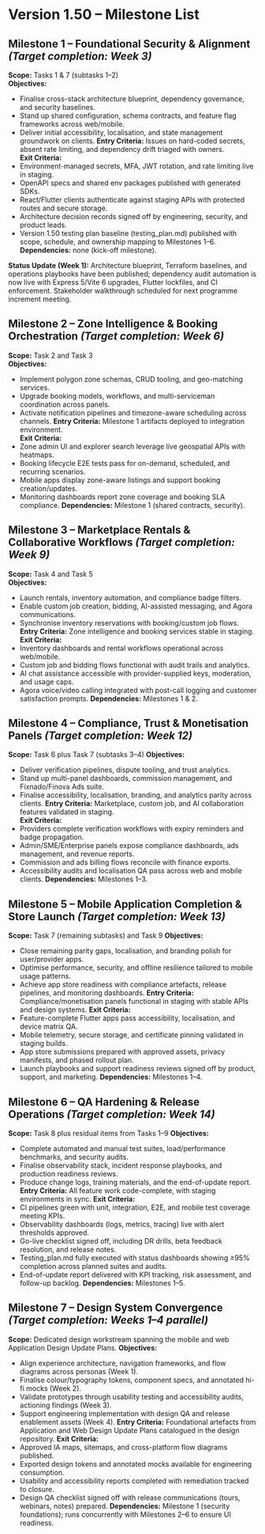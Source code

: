 # Version 1.50 – Milestone List

## Milestone 1 – Foundational Security & Alignment *(Target completion: Week 3)*
**Scope:** Tasks 1 & 7 (subtasks 1–2)  
**Objectives:**
- Finalise cross-stack architecture blueprint, dependency governance, and security baselines.
- Stand up shared configuration, schema contracts, and feature flag frameworks across web/mobile.
- Deliver initial accessibility, localisation, and state management groundwork on clients.
**Entry Criteria:** Issues on hard-coded secrets, absent rate limiting, and dependency drift triaged with owners.  
**Exit Criteria:**
- Environment-managed secrets, MFA, JWT rotation, and rate limiting live in staging.
- OpenAPI specs and shared env packages published with generated SDKs.
- React/Flutter clients authenticate against staging APIs with protected routes and secure storage.
- Architecture decision records signed off by engineering, security, and product leads.
- Version 1.50 testing plan baseline (testing_plan.md) published with scope, schedule, and ownership mapping to Milestones 1–6.
**Dependencies:** none (kick-off milestone).

**Status Update (Week 1):** Architecture blueprint, Terraform baselines, and operations playbooks have been published; dependency audit automation is now live with Express 5/Vite 6 upgrades, Flutter lockfiles, and CI enforcement. Stakeholder walkthrough scheduled for next programme increment meeting.

## Milestone 2 – Zone Intelligence & Booking Orchestration *(Target completion: Week 6)*
**Scope:** Task 2 and Task 3  
**Objectives:**
- Implement polygon zone schemas, CRUD tooling, and geo-matching services.
- Upgrade booking models, workflows, and multi-serviceman coordination across panels.
- Activate notification pipelines and timezone-aware scheduling across channels.
**Entry Criteria:** Milestone 1 artifacts deployed to integration environment.  
**Exit Criteria:**
- Zone admin UI and explorer search leverage live geospatial APIs with heatmaps.
- Booking lifecycle E2E tests pass for on-demand, scheduled, and recurring scenarios.
- Mobile apps display zone-aware listings and support booking creation/updates.
- Monitoring dashboards report zone coverage and booking SLA compliance.
**Dependencies:** Milestone 1 (shared contracts, security).

## Milestone 3 – Marketplace Rentals & Collaborative Workflows *(Target completion: Week 9)*
**Scope:** Task 4 and Task 5  
**Objectives:**
- Launch rentals, inventory automation, and compliance badge filters.
- Enable custom job creation, bidding, AI-assisted messaging, and Agora communications.
- Synchronise inventory reservations with booking/custom job flows.
**Entry Criteria:** Zone intelligence and booking services stable in staging.  
**Exit Criteria:**
- Inventory dashboards and rental workflows operational across web/mobile.
- Custom job and bidding flows functional with audit trails and analytics.
- AI chat assistance accessible with provider-supplied keys, moderation, and usage caps.
- Agora voice/video calling integrated with post-call logging and customer satisfaction prompts.
**Dependencies:** Milestones 1 & 2.

## Milestone 4 – Compliance, Trust & Monetisation Panels *(Target completion: Week 12)*
**Scope:** Task 6 plus Task 7 (subtasks 3–4)
**Objectives:**
- Deliver verification pipelines, dispute tooling, and trust analytics.
- Stand up multi-panel dashboards, commission management, and Fixnado/Finova Ads suite.
- Finalise accessibility, localisation, branding, and analytics parity across clients.
**Entry Criteria:** Marketplace, custom job, and AI collaboration features validated in staging.  
**Exit Criteria:**
- Providers complete verification workflows with expiry reminders and badge propagation.
- Admin/SME/Enterprise panels expose compliance dashboards, ads management, and revenue reports.
- Commission and ads billing flows reconcile with finance exports.
- Accessibility audits and localisation QA pass across web and mobile clients.
**Dependencies:** Milestones 1–3.

## Milestone 5 – Mobile Application Completion & Store Launch *(Target completion: Week 13)*
**Scope:** Task 7 (remaining subtasks) and Task 9
**Objectives:**
- Close remaining parity gaps, localisation, and branding polish for user/provider apps.
- Optimise performance, security, and offline resilience tailored to mobile usage patterns.
- Achieve app store readiness with compliance artefacts, release pipelines, and monitoring dashboards.
**Entry Criteria:** Compliance/monetisation panels functional in staging with stable APIs and design systems.
**Exit Criteria:**
- Feature-complete Flutter apps pass accessibility, localisation, and device matrix QA.
- Mobile telemetry, secure storage, and certificate pinning validated in staging builds.
- App store submissions prepared with approved assets, privacy manifests, and phased rollout plan.
- Launch playbooks and support readiness reviews signed off by product, support, and marketing.
**Dependencies:** Milestones 1–4.

## Milestone 6 – QA Hardening & Release Operations *(Target completion: Week 14)*
**Scope:** Task 8 plus residual items from Tasks 1–9
**Objectives:**
- Complete automated and manual test suites, load/performance benchmarks, and security audits.
- Finalise observability stack, incident response playbooks, and production readiness reviews.
- Produce change logs, training materials, and the end-of-update report.
**Entry Criteria:** All feature work code-complete, with staging environments in sync.
**Exit Criteria:**
- CI pipelines green with unit, integration, E2E, and mobile test coverage meeting KPIs.
- Observability dashboards (logs, metrics, tracing) live with alert thresholds approved.
- Go-live checklist signed off, including DR drills, beta feedback resolution, and release notes.
- Testing_plan.md fully executed with status dashboards showing ≥95% completion across planned suites and audits.
- End-of-update report delivered with KPI tracking, risk assessment, and follow-up backlog.
**Dependencies:** Milestones 1–5.

## Milestone 7 – Design System Convergence *(Target completion: Weeks 1–4 parallel)*
**Scope:** Dedicated design workstream spanning the mobile and web Application Design Update Plans.
**Objectives:**
- Align experience architecture, navigation frameworks, and flow diagrams across personas (Week 1).
- Finalise colour/typography tokens, component specs, and annotated hi-fi mocks (Week 2).
- Validate prototypes through usability testing and accessibility audits, actioning findings (Week 3).
- Support engineering implementation with design QA and release enablement assets (Week 4).
**Entry Criteria:** Foundational artefacts from Application and Web Design Update Plans catalogued in the design repository.
**Exit Criteria:**
- Approved IA maps, sitemaps, and cross-platform flow diagrams published.
- Exported design tokens and annotated mocks available for engineering consumption.
- Usability and accessibility reports completed with remediation tracked to closure.
- Design QA checklist signed off with release communications (tours, webinars, notes) prepared.
**Dependencies:** Milestone 1 (security foundations); runs concurrently with Milestones 2–6 to ensure UI readiness.

